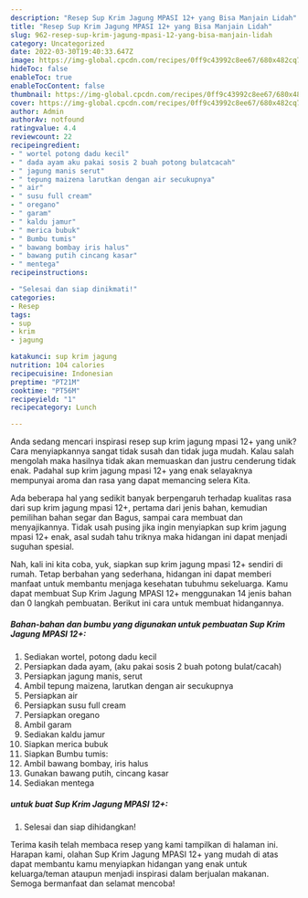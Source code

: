 ```yaml
---
description: "Resep Sup Krim Jagung MPASI 12+ yang Bisa Manjain Lidah"
title: "Resep Sup Krim Jagung MPASI 12+ yang Bisa Manjain Lidah"
slug: 962-resep-sup-krim-jagung-mpasi-12-yang-bisa-manjain-lidah
category: Uncategorized
date: 2022-03-30T19:40:33.647Z
image: https://img-global.cpcdn.com/recipes/0ff9c43992c8ee67/680x482cq70/sup-krim-jagung-mpasi-12-foto-resep-utama.jpg
hideToc: false
enableToc: true
enableTocContent: false
thumbnail: https://img-global.cpcdn.com/recipes/0ff9c43992c8ee67/680x482cq70/sup-krim-jagung-mpasi-12-foto-resep-utama.jpg
cover: https://img-global.cpcdn.com/recipes/0ff9c43992c8ee67/680x482cq70/sup-krim-jagung-mpasi-12-foto-resep-utama.jpg
author: Admin
authorAv: notfound
ratingvalue: 4.4
reviewcount: 22
recipeingredient:
- " wortel potong dadu kecil"
- " dada ayam aku pakai sosis 2 buah potong bulatcacah"
- " jagung manis serut"
- " tepung maizena larutkan dengan air secukupnya"
- " air"
- " susu full cream"
- " oregano"
- " garam"
- " kaldu jamur"
- " merica bubuk"
- " Bumbu tumis"
- " bawang bombay iris halus"
- " bawang putih cincang kasar"
- " mentega"
recipeinstructions:

- "Selesai dan siap dinikmati!"
categories:
- Resep
tags:
- sup
- krim
- jagung

katakunci: sup krim jagung 
nutrition: 104 calories
recipecuisine: Indonesian
preptime: "PT21M"
cooktime: "PT56M"
recipeyield: "1"
recipecategory: Lunch

---
```





Anda sedang mencari inspirasi resep sup krim jagung mpasi 12+ yang unik? Cara menyiapkannya sangat tidak susah dan tidak juga mudah. Kalau salah mengolah maka hasilnya tidak akan memuaskan dan justru cenderung tidak enak. Padahal sup krim jagung mpasi 12+ yang enak selayaknya mempunyai aroma dan rasa yang dapat memancing selera Kita.





Ada beberapa hal yang sedikit banyak berpengaruh terhadap kualitas rasa dari sup krim jagung mpasi 12+, pertama dari jenis bahan, kemudian pemilihan bahan segar dan Bagus, sampai cara membuat dan menyajikannya. Tidak usah pusing jika ingin menyiapkan sup krim jagung mpasi 12+ enak,      asal sudah tahu triknya maka hidangan ini dapat menjadi suguhan spesial.





















Nah, kali ini kita coba, yuk, siapkan sup krim jagung mpasi 12+ sendiri di rumah. Tetap berbahan yang sederhana, hidangan ini dapat memberi manfaat untuk membantu menjaga kesehatan tubuhmu sekeluarga. Kamu dapat membuat Sup Krim Jagung MPASI 12+ menggunakan 14 jenis bahan dan 0 langkah pembuatan. Berikut ini cara untuk membuat hidangannya.

<!--inarticleads1-->

##### Bahan-bahan dan bumbu yang digunakan untuk pembuatan Sup Krim Jagung MPASI 12+:

1. Sediakan  wortel, potong dadu kecil
1. Persiapkan  dada ayam, (aku pakai sosis 2 buah potong bulat/cacah)
1. Persiapkan  jagung manis, serut
1. Ambil  tepung maizena, larutkan dengan air secukupnya
1. Persiapkan  air
1. Persiapkan  susu full cream
1. Persiapkan  oregano
1. Ambil  garam
1. Sediakan  kaldu jamur
1. Siapkan  merica bubuk
1. Siapkan  Bumbu tumis:
1. Ambil  bawang bombay, iris halus
1. Gunakan  bawang putih, cincang kasar
1. Sediakan  mentega




<!--inarticleads2-->

#####  untuk buat Sup Krim Jagung MPASI 12+:


1. Selesai dan siap dihidangkan!



Terima kasih telah membaca resep yang kami tampilkan di halaman ini. Harapan kami, olahan Sup Krim Jagung MPASI 12+ yang mudah di atas dapat membantu kamu menyiapkan hidangan yang enak untuk keluarga/teman ataupun menjadi inspirasi dalam berjualan makanan. Semoga bermanfaat dan selamat mencoba!

